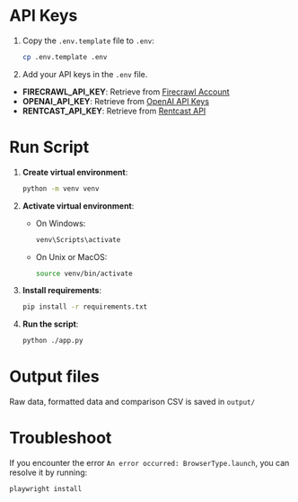 # API Keys

1. Copy the `.env.template` file to `.env`:

   ```sh
   cp .env.template .env

2. Add your API keys in the `.env` file.

- **FIRECRAWL_API_KEY**: Retrieve from [Firecrawl Account](https://www.firecrawl.dev/account)
- **OPENAI_API_KEY**: Retrieve from [OpenAI API Keys](https://platform.openai.com/settings/profile?tab=api-keys)
- **RENTCAST_API_KEY**: Retrieve from [Rentcast API](https://app.rentcast.io/app/api)

# Run Script

1. **Create virtual environment**:
    ```sh
    python -m venv venv
    ```

2. **Activate virtual environment**:
    - On Windows:
        ```sh
        venv\Scripts\activate
        ```
    - On Unix or MacOS:
        ```sh
        source venv/bin/activate
        ```

3. **Install requirements**:
    ```sh
    pip install -r requirements.txt
    ```

4. **Run the script**:
    ```sh
    python ./app.py
    ```

# Output files

Raw data, formatted data and comparison CSV is saved in  `output/`

# Troubleshoot

If you encounter the error `An error occurred: BrowserType.launch`, you can resolve it by running:
```sh
playwright install
```